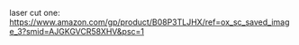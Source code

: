 laser cut one: https://www.amazon.com/gp/product/B08P3TLJHX/ref=ox_sc_saved_image_3?smid=AJGKGVCR58XHV&psc=1
